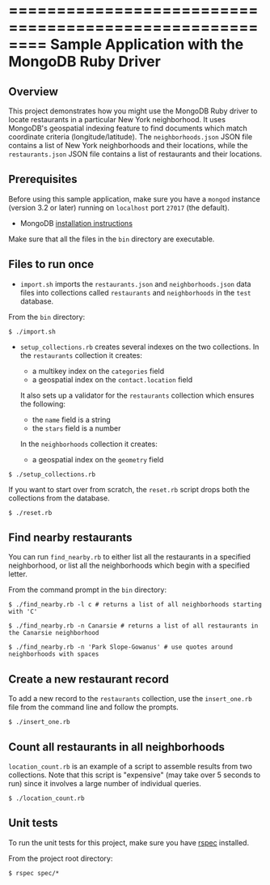 ========================================================
Sample Application with the MongoDB Ruby Driver
========================================================

Overview
--------

This project demonstrates how you might use the MongoDB Ruby driver
to locate restaurants in a particular New York neighborhood. It uses
MongoDB's geospatial indexing feature to find documents which match
coordinate criteria (longitude/latitude). The ``neighborhoods.json``
JSON file contains a list of New York neighborhoods and their
locations, while the ``restaurants.json`` JSON file contains a list
of restaurants and their locations.

Prerequisites
-------------

Before using this sample application, make sure you have a ``mongod``
instance (version 3.2 or later) running on ``localhost`` port ``27017``
(the default). 

- MongoDB [installation instructions](https://docs.mongodb.com/manual/installation/)

Make sure that all the files in the ``bin`` directory are executable.

Files to run once
-----------------

- ``import.sh`` imports the ``restaurants.json`` and
  ``neighborhoods.json`` data files into
  collections called ``restaurants`` and ``neighborhoods``
  in the ``test`` database.
  
From the ``bin`` directory:
```
$ ./import.sh
```

- ``setup_collections.rb`` creates several indexes on the two
  collections. In the ``restaurants`` collection it creates:
  - a multikey index on the ``categories`` field
  - a geospatial index on the ``contact.location`` field
 
  It also sets up a validator for the ``restaurants``
  collection which ensures the following:
 
  - the ``name`` field is a string
  - the ``stars`` field is a number
  
  In the ``neighborhoods`` collection it creates:
  - a geospatial index on the ``geometry`` field

```
$ ./setup_collections.rb
```

If you want to start over from scratch, the ``reset.rb`` script drops
both the collections from the database.

```
$ ./reset.rb
```

Find nearby restaurants
-----------------------

You can run ``find_nearby.rb`` to either list all the restaurants in
a specified neighborhood, or list all the neighborhoods which begin
with a specified letter.

From the command prompt in the ``bin`` directory:

```
$ ./find_nearby.rb -l c # returns a list of all neighborhoods starting with 'C'

$ ./find_nearby.rb -n Canarsie # returns a list of all restaurants in the Canarsie neighborhood

$ ./find_nearby.rb -n 'Park Slope-Gowanus' # use quotes around neighborhoods with spaces
```

Create a new restaurant record
------------------------------

To add a new record to the ``restaurants`` collection, use the
``insert_one.rb`` file from the command line and follow the prompts.

```
$ ./insert_one.rb 
```

Count all restaurants in all neighborhoods
------------------------------------------

``location_count.rb`` is an example of a script to assemble results
from two collections. Note that this script is "expensive" (may take
over 5 seconds to run) since it involves a large number of individual
queries.

```
$ ./location_count.rb
```

Unit tests
----------

To run the unit tests for this project, make sure you have
[rspec](https://www.relishapp.com/rspec) installed.

From the project root directory:
```
$ rspec spec/*
```